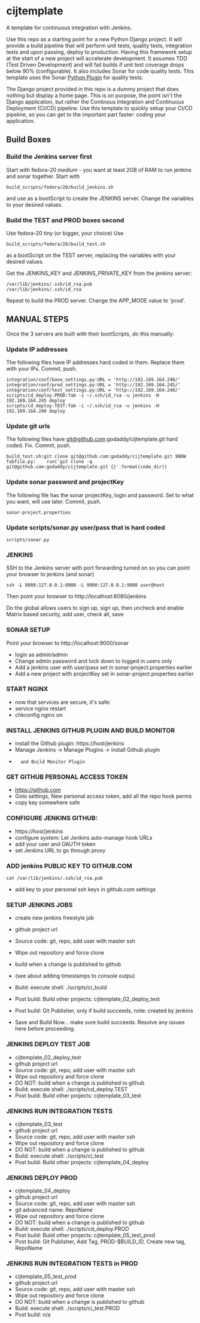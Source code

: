 # cijtemplate
A template for continuous integration with Jenkins.

Use this repo as a starting point for a new Python Django project. It will provide a build pipeline that will perform unit tests, quality tests, integration tests and upon passing, deploy to production. Having this framework setup at the start of a new project will accelerate development. It assumes TDD (Test Driven Development) and will fail builds if unit test coverage drops below 90% (configurable). It also includes Sonar for code quality tests. This template uses the Sonar [Python Plugin](http://docs.sonarqube.org/display/SONAR/Python+Plugin) for quality tests.

The Django project provided in this repo is a dummy project that does nothing but display a home page. This is on purpose, the point isn't the Django application, but rather the Continous Integration and Continuous Deployment (CI/CD) pipeline.  Use this template to quickly setup your CI/CD pipeline, so you can get to the important part faster: coding your application.

## Build Boxes
### Build the Jenkins server first
Start with fedora-20 *medium* - you want at least 2GB of RAM to run jenkins and sonar together.
Start with
```
build_scripts/fedora/20/build_jenkins.sh
```
and use as a bootScript to create the JENKINS server. Change the variables to your desired values.

### Build the TEST and PROD boxes second
Use fedora-20 tiny (or bigger, your choice)
Use
```
build_scripts/fedora/20/build_test.sh
```
 as a bootScript on the TEST server, replacing the variables with your desired values.

Get the JENKINS_KEY and JENKINS_PRIVATE_KEY from the jenkins server:
```
/var/lib/jenkins/.ssh/id_rsa.pub
/var/lib/jenkins/.ssh/id_rsa
```

Repeat to build the PROD server. Change the APP_MODE value to 'prod'.


## MANUAL STEPS
Once the 3 servers are built with their bootScripts, do this manually:

### Update IP addresses
The following files have IP addresses hard coded in them. Replace them with your IPs.  Commit, push.
```
integration/conf/base_settings.py:URL = 'http://192.169.164.240/'
integration/conf/prod_settings.py:URL = 'http://192.169.164.245/'
integration/conf/test_settings.py:URL = 'http://192.169.164.240/'
scripts/cd_deploy.PROD:fab -i ~/.ssh/id_rsa -u jenkins -H 192.169.164.245 deploy
scripts/cd_deploy.TEST:fab -i ~/.ssh/id_rsa -u jenkins -H 192.169.164.240 deploy
```
### Update git urls
The following files have git@github.com:godaddy/cijtemplate.git hard coded. Fix.  Commit, push.
```
build_test.sh:git clone git@github.com:godaddy/cijtemplate.git $NOW
fabfile.py:    run('git clone -q git@github.com:godaddy/cijtemplate.git {}'.format(code_dir))
```
### Update sonar password and projectKey
The following file has the sonar projectKey, login and password. Set to what you want, will use later. Commit, push.
```
sonar-project.properties
```
### Update scripts/sonar.py user/pass that is hard coded
```
scripts/sonar.py
```

### JENKINS 
SSH to the Jenkins server with port forwarding turned on so you can point your browser to jenkins (and sonar)

``` 
ssh -L 8080:127.0.0.1:8080 -L 9000:127.0.0.1:9000 user@host
```

Then point your browser to http://localhost:8080/jenkins

Do the global allows users to sign up, sign up, then uncheck and enable Matrix based security, add user, check all, save
 

### SONAR SETUP
Point your browser to http://localhost:9000/sonar
- login as admin/admin
- Change admin password and lock down to logged in users only
- Add a jenkins user with user/pass set in sonar-project.properties earlier
- Add a new project with projectKey set in sonar-project.properties earlier

### START NGINX
- now that services are secure, it's safe:
- service nginx restart
- chkconfig nginx on

### INSTALL JENKINS GITHUB PLUGIN AND BUILD MONITOR
- install the Github plugin: https://host/jenkins
-   Manage Jenkins -> Manage Plugins -> install Github plugin
-       and Build Monitor Plugin

### GET GITHUB PERSONAL ACCESS TOKEN
- https://github.com
- Goto settings, New personal access token, add all the repo hook perms
-   copy key somewhere safe

### CONFIGURE JENKINS GITHUB:
- https://host/jenkins
- configure system: Let Jenkins auto-manage hook URLs
-    add your user and OAUTH token
-    set Jenkins URL to go through proxy

### ADD jenkins PUBLIC KEY TO GITHUB.COM
```
cat /var/lib/jenkins/.ssh/id_rsa.pub
```
-   add key to your personal ssh keys in github.com settings

### SETUP JENKINS JOBS
- create new jenkins freestyle job
-  github project url
-  Source code: git, repo, add user with master ssh 
-    Wipe out repository and force clone
-  build when a change is published to github
-  (see about adding timestamps to console outpu)
-  Build: execute shell: ./scripts/ci_build
-  Post build: Build other projects: cijtemplate_02_deploy_test
-  Post build: Git Publisher, only if build succeeds, note: created by jenkins

- Save and Build Now...   make sure build succeeds. Resolve any issues here before proceeding.

### JENKINS DEPLOY TEST JOB
- cijtemplate_02_deploy_test
-  github project url
-  Source code: git, repo, add user with master ssh 
-    Wipe out repository and force clone
-  DO NOT: build when a change is published to github
-  Build: execute shell: ./scripts/cd_deploy.TEST
-  Post build: Build other projects: cijtemplate_03_test

### JENKINS RUN INTEGRATION TESTS
- cijtemplate_03_test
-  github project url
-  Source code: git, repo, add user with master ssh 
-    Wipe out repository and force clone
-  DO NOT: build when a change is published to github
-  Build: execute shell: ./scripts/ci_test
-  Post build: Build other projects: cijtemplate_04_deploy

### JENKINS DEPLOY PROD
- cijtemplate_04_deploy
-  github project url
-  Source code: git, repo, add user with master ssh 
-   git advanced name: RepoName
-    Wipe out repository and force clone
-  DO NOT: build when a change is published to github
-  Build: execute shell: ./scripts/cd_deploy.PROD
-  Post build: Build other projects: cijtemplate_05_test_prod
-  Post build: Git Publisher, Add Tag, PROD-$BUILD_ID, Create new tag, RepoName

### JENKINS RUN INTEGRATION TESTS in PROD
- cijtemplate_05_test_prod
-  github project url
-  Source code: git, repo, add user with master ssh 
-    Wipe out repository and force clone
-  DO NOT: build when a change is published to github
-  Build: execute shell: ./scripts/ci_test.PROD
-  Post build: n/a
